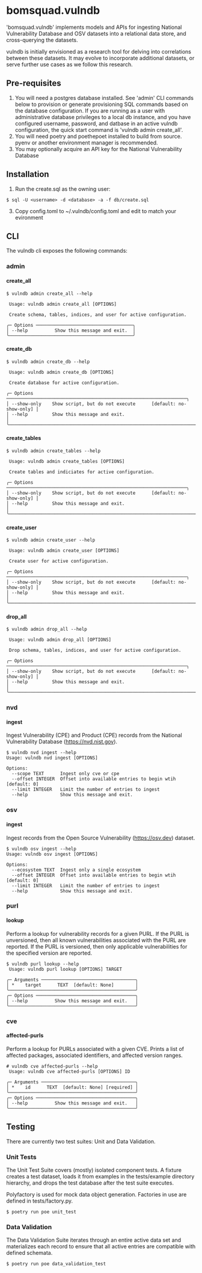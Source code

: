 # bomsquad.vulndb

'bomsquad.vulndb' implements models and APIs for ingesting National Vulnerability Database and OSV datasets
into a relational data store, and cross-querying the datasets.

vulndb is initially envisioned as a research tool for delving into correlations between these datasets. It
may evolve to incorporate additional datasets, or serve further use cases as we follow this research.

## Pre-requisites

1. You will need a postgres database installed. See 'admin' CLI commands below to provision
   or generate provisioning SQL commands based on the database configuration. If you are running as
   a user with administrative database privileges to a local db instance, and you have configured
   username, password, and datbase in an active vulndb configuration, the quick start command is 'vulndb admin create_all'.
2. You will need poetry and poethepoet installed to build from source. pyenv or another environment
   manager is recommended.
3. You may optionally acquire an API key for the National Vulnerability Database

## Installation

1. Run the create.sql as the owning user:
```
$ sql -U <username> -d <database> -a -f db/create.sql
```
3. Copy config.toml to ~/.vulndb/config.toml and edit to match your evironment

## CLI

The vulndb cli exposes the following commands:

### admin

#### create_all

```
$ vulndb admin create_all --help

 Usage: vulndb admin create_all [OPTIONS]

 Create schema, tables, indices, and user for active configuration.

╭─ Options ────────────────────────────────────╮
│ --help          Show this message and exit.  │
╰──────────────────────────────────────────────╯
```

#### create_db

```
$ vulndb admin create_db --help

 Usage: vulndb admin create_db [OPTIONS]

 Create database for active configuration.

╭─ Options ───────────────────────────────────────────────────────────────────╮
│ --show-only    Show script, but do not execute      [default: no-show-only] │
│ --help         Show this message and exit.                                  │
╰─────────────────────────────────────────────────────────────────────────────╯
```

#### create_tables

```
$ vulndb admin create_tables --help

 Usage: vulndb admin create_tables [OPTIONS]

 Create tables and indiciates for active configuration.

╭─ Options ───────────────────────────────────────────────────────────────────╮
│ --show-only    Show script, but do not execute      [default: no-show-only] │
│ --help         Show this message and exit.                                  │
╰─────────────────────────────────────────────────────────────────────────────╯
```

#### create_user

```
$ vulndb admin create_user --help

 Usage: vulndb admin create_user [OPTIONS]

 Create user for active configuration.

╭─ Options ───────────────────────────────────────────────────────────────────╮
│ --show-only    Show script, but do not execute      [default: no-show-only] │
│ --help         Show this message and exit.                                  │
╰─────────────────────────────────────────────────────────────────────────────╯
```

#### drop_all

```
$ vulndb admin drop_all --help

 Usage: vulndb admin drop_all [OPTIONS]

 Drop schema, tables, indices, and user for active configuration.

╭─ Options ───────────────────────────────────────────────────────────────────╮
│ --show-only    Show script, but do not execute      [default: no-show-only] │
│ --help         Show this message and exit.                                  │
╰─────────────────────────────────────────────────────────────────────────────╯
```


### nvd

#### ingest

Ingest Vulnerability (CPE) and Product (CPE) records from the National Vulnerability Database (https://nvd.nist.gov).

```
$ vulndb nvd ingest --help
Usage: vulndb nvd ingest [OPTIONS]

Options:
  --scope TEXT      Ingest only cve or cpe
  --offset INTEGER  Offset into available entries to begin wtih  [default: 0]
  --limit INTEGER   Limit the number of entries to ingest
  --help            Show this message and exit.
```

### osv

#### ingest

Ingest records from the Open Source Vulnerability (https://osv.dev) dataset.

```
$ vulndb osv ingest --help
Usage: vulndb osv ingest [OPTIONS]

Options:
  --ecosystem TEXT  Ingest only a single ecosystem
  --offset INTEGER  Offset into available entries to begin wtih  [default: 0]
  --limit INTEGER   Limit the number of entries to ingest
  --help            Show this message and exit.
```

### purl

#### lookup

Perform a lookup for vulnerability records for a given PURL. If the PURL is unversioned, then
all known vulnerabilities associated with the PURL are reported. If the PURL is versioned, then
only applicable vulnerabilities for the specified version are reported.

```
$ vulndb purl lookup --help
 Usage: vulndb purl lookup [OPTIONS] TARGET

╭─ Arguments ───────────────────────────────────╮
│ *    target      TEXT  [default: None]        │
╰───────────────────────────────────────────────╯
╭─ Options ─────────────────────────────────────╮
│ --help          Show this message and exit.   │
╰───────────────────────────────────────────────╯
```

### cve

#### affected-purls

Perform a lookup for PURLs associated with a given CVE. Prints a list of affected packages,
associated identifiers, and affected version ranges.

```
# vulndb cve affected-purls --help
 Usage: vulndb cve affected-purls [OPTIONS] ID

╭─ Arguments ───────────────────────────────────╮
│ *    id      TEXT  [default: None] [required] │
╰───────────────────────────────────────────────╯
╭─ Options ─────────────────────────────────────╮
│ --help          Show this message and exit.   │
╰───────────────────────────────────────────────╯
```

## Testing

There are currently two test suites: Unit and Data Validation.

### Unit Tests

The Unit Test Suite covers (mostly) isolated component tests. A fixture creates a
test dataset, loads it from examples in the tests/example directory hierarchy, and
drops the test database after the test suite executes.

Polyfactory is used for mock data object generation. Factories in use are defined in
tests/factory.py.

```
$ poetry run poe unit_test
```

### Data Validation

The Data Validation Suite iterates through an entire active data set and materializes
each record to ensure that all active entries are compatible with defined schemata.

```
$ poetry run poe data_validation_test
```